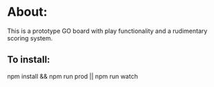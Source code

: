 # About:
This is a prototype GO board with play functionality and a rudimentary scoring system.

## To install:
npm install && npm run prod || npm run watch